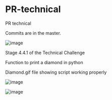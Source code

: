 # PR-technical
PR technical

Commits are in the master.

![image](https://user-images.githubusercontent.com/67447456/193339395-62e25157-74a4-4a2b-bade-210f36e85c47.png)

Stage 4.4.1 of the Technical Challenge

Function to print a diamond in python

Diamond.gif file showing script working properly

![image](https://user-images.githubusercontent.com/67447456/193306164-cf2589a9-a32c-4de8-bebb-d20fc5cf6ef8.png)

![image](https://user-images.githubusercontent.com/67447456/193306242-91ebd327-88e9-47cf-ad67-23ee55274968.png)
